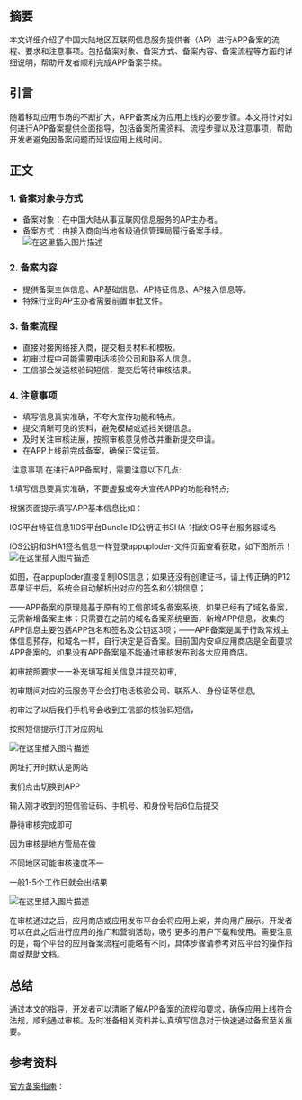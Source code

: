 ﻿

## 摘要
本文详细介绍了中国大陆地区互联网信息服务提供者（AP）进行APP备案的流程、要求和注意事项。包括备案对象、备案方式、备案内容、备案流程等方面的详细说明，帮助开发者顺利完成APP备案手续。

## 引言
随着移动应用市场的不断扩大，APP备案成为应用上线的必要步骤。本文将针对如何进行APP备案提供全面指导，包括备案所需资料、流程步骤以及注意事项，帮助开发者避免因备案问题而延误应用上线时间。

## 正文
### 1. 备案对象与方式
- 备案对象：在中国大陆从事互联网信息服务的AP主办者。
- 备案方式：由接入商向当地省级通信管理局履行备案手续。
![在这里插入图片描述](https://img-blog.csdnimg.cn/direct/ba3df8b313644fafbb86bf7f2139b75f.png)

### 2. 备案内容
- 提供备案主体信息、AP基础信息、AP特征信息、AP接入信息等。
- 特殊行业的AP主办者需要前置审批文件。

### 3. 备案流程
- 直接对接网络接入商，提交相关材料和模板。
- 初审过程中可能需要电话核验公司和联系人信息。
- 工信部会发送核验码短信，提交后等待审核结果。

### 4. 注意事项
- 填写信息真实准确，不夸大宣传功能和特点。
- 提交清晰可见的资料，避免模糊或遮挡关键信息。
- 及时关注审核进展，按照审核意见修改并重新提交申请。
- 在APP上线前完成备案，确保正常运营。

​
注意事项 在进行APP备案时，需要注意以下几点:

1.填写信息要真实准确，不要虚报或夸大宣传APP的功能和特点;

根据页面提示填写APP基本信息比如：

IOS平台特征信息1IOS平台Bundle ID公钥证书SHA-1指纹IOS平台服务器域名

IOS公钥和SHA1签名信息一样登录appuploder-文件页面查看获取，如下图所示！
![在这里插入图片描述](https://img-blog.csdnimg.cn/direct/e8c9b0392a224f438d665c49dd21b45f.png)



如图，在appuploder直接复制IOS信息；如果还没有创建证书，请上传正确的P12苹果证书后，系统会自动解析出对应的签名和公钥信息；

——APP备案的原理是基于原有的工信部域名备案系统，如果已经有了域名备案，无需新增备案主体；只需要在之前的域名备案系统里面，新增APP信息，收集的APP信息主要包括APP包名和签名及公钥这3项；——APP备案是属于行政常规主体信息预存，和域名一样，自行决定是否备案。目前国内安卓应用商店是全面要求APP备案的，如果没有APP备案是不能通过审核发布到各大应用商店。

初审按照要求一一补充填写相关信息并提交初审,

初审期间对应的云服务平台会打电话核验公司、联系人、身份证等信息,

初审过了以后我们手机号会收到工信部的核验码短信，

按照短信提示打开对应网址

![在这里插入图片描述](https://img-blog.csdnimg.cn/direct/1d0c1a12cb9e4fbba9e217d203ac48bc.png)


网址打开时默认是网站

我们点击切换到APP

输入刚才收到的短信验证码、手机号、和身份号后6位后提交

静待审核完成即可

因为审核是地方管局在做

不同地区可能审核速度不一

一般1-5个工作日就会出结果


![在这里插入图片描述](https://img-blog.csdnimg.cn/direct/eca2a60dc0fa4972b5dc38d94e5d23e5.png)

在审核通过之后，应用商店或应用发布平台会将应用上架，并向用户展示。开发者可以在此之后进行应用的推广和营销活动，吸引更多的用户下载和使用。需要注意的是，每个平台的应用备案流程可能略有不同，具体步骤请参考对应平台的操作指南或帮助文档。

## 总结
通过本文的指导，开发者可以清晰了解APP备案的流程和要求，确保应用上线符合法规，顺利通过审核。及时准备相关资料并认真填写信息对于快速通过备案至关重要。

## 参考资料

 [官方备案指南](https://www.applicationloader.net/doc/appuploader/the-filing-process-for-apples-listing-app.html)：
